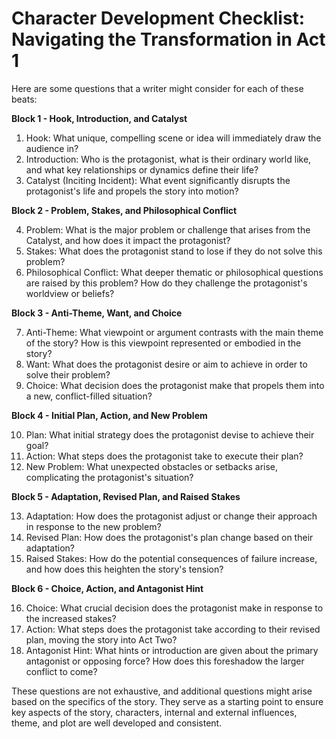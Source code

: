 # Character Development Checklist: Navigating the Transformation in Act 1

Here are some questions that a writer might consider for each of these beats:

**Block 1 - Hook, Introduction, and Catalyst**

1. Hook: What unique, compelling scene or idea will immediately draw the audience in?
2. Introduction: Who is the protagonist, what is their ordinary world like, and what key relationships or dynamics define their life?
3. Catalyst (Inciting Incident): What event significantly disrupts the protagonist's life and propels the story into motion?

**Block 2 - Problem, Stakes, and Philosophical Conflict**

4. Problem: What is the major problem or challenge that arises from the Catalyst, and how does it impact the protagonist?
5. Stakes: What does the protagonist stand to lose if they do not solve this problem?
6. Philosophical Conflict: What deeper thematic or philosophical questions are raised by this problem? How do they challenge the protagonist's worldview or beliefs?

**Block 3 - Anti-Theme, Want, and Choice**

7. Anti-Theme: What viewpoint or argument contrasts with the main theme of the story? How is this viewpoint represented or embodied in the story?
8. Want: What does the protagonist desire or aim to achieve in order to solve their problem?
9. Choice: What decision does the protagonist make that propels them into a new, conflict-filled situation?

**Block 4 - Initial Plan, Action, and New Problem**

10. Plan: What initial strategy does the protagonist devise to achieve their goal?
11. Action: What steps does the protagonist take to execute their plan?
12. New Problem: What unexpected obstacles or setbacks arise, complicating the protagonist's situation?

**Block 5 - Adaptation, Revised Plan, and Raised Stakes**

13. Adaptation: How does the protagonist adjust or change their approach in response to the new problem?
14. Revised Plan: How does the protagonist's plan change based on their adaptation?
15. Raised Stakes: How do the potential consequences of failure increase, and how does this heighten the story's tension?

**Block 6 - Choice, Action, and Antagonist Hint**

16. Choice: What crucial decision does the protagonist make in response to the increased stakes?
17. Action: What steps does the protagonist take according to their revised plan, moving the story into Act Two?
18. Antagonist Hint: What hints or introduction are given about the primary antagonist or opposing force? How does this foreshadow the larger conflict to come?

These questions are not exhaustive, and additional questions might arise based on the specifics of the story. They serve as a starting point to ensure key aspects of the story, characters, internal and external influences, theme, and plot are well developed and consistent.
